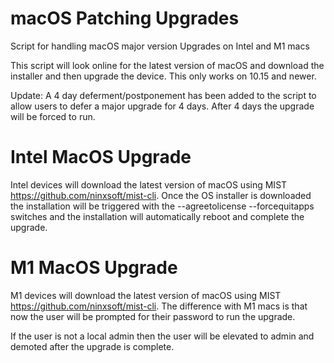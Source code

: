 # macOS Patching Upgrades

Script for handling macOS major version Upgrades on Intel and M1 macs

This script will look online for the latest version of macOS and download the installer and then upgrade the device. This only works on 10.15 and newer.

Update: A 4 day deferment/postponement has been added to the script to allow users to defer a major upgrade for 4 days. After 4 days the upgrade will be forced to run.

# Intel MacOS Upgrade

Intel devices will download the latest version of macOS using MIST https://github.com/ninxsoft/mist-cli. Once the OS installer is downloaded the installation will be triggered with the --agreetolicense --forcequitapps switches and the installation will automatically reboot and complete the upgrade.

# M1 MacOS Upgrade

M1 devices will download the latest version of macOS using MIST https://github.com/ninxsoft/mist-cli. The difference with M1 macs is that now the user will be prompted for their password to run the upgrade. 

If the user is not a local admin then the user will be elevated to admin and demoted after the upgrade is complete. 

